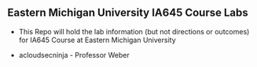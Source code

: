 ## Eastern Michigan University IA645 Course Labs

- This Repo will hold the lab information (but not directions or outcomes) for IA645 Course at Eastern Michigan University

- acloudsecninja - Professor Weber